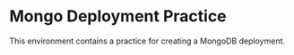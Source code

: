 # Mongo Deployment Practice #

This environment contains a practice for creating a MongoDB deployment.
